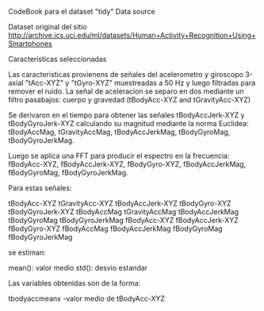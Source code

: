 CodeBook para el dataset "tidy"
Data source

Dataset original del sitio http://archive.ics.uci.edu/ml/datasets/Human+Activity+Recognition+Using+Smartphones

Caracteristicas seleccionadas

Las caracteristicas provienens de señales del acelerometro y giroscopo 3-axial "tAcc-XYZ" y "tGyro-XYZ" muestreadas a 50 Hz y luego filtradas para remover el ruido.
La señal de aceleracion se separo en dos mediante un filtro pasabajos: cuerpo y gravedad (tBodyAcc-XYZ and tGravityAcc-XYZ)

Se derivaron en el tiempo para obtener las señales tBodyAccJerk-XYZ y tBodyGyroJerk-XYZ calculando su magnitud mediante la norma Euclidea: tBodyAccMag, tGravityAccMag, tBodyAccJerkMag, tBodyGyroMag, tBodyGyroJerkMag.

Luego se aplica una FFT para producir el espectro en la frecuencia: fBodyAcc-XYZ, fBodyAccJerk-XYZ, fBodyGyro-XYZ, fBodyAccJerkMag, fBodyGyroMag, fBodyGyroJerkMag.

Para estas señales:

tBodyAcc-XYZ
tGravityAcc-XYZ
tBodyAccJerk-XYZ
tBodyGyro-XYZ
tBodyGyroJerk-XYZ
tBodyAccMag
tGravityAccMag
tBodyAccJerkMag
tBodyGyroMag
tBodyGyroJerkMag
fBodyAcc-XYZ
fBodyAccJerk-XYZ
fBodyGyro-XYZ
fBodyAccMag
fBodyAccJerkMag
fBodyGyroMag
fBodyGyroJerkMag

se estiman:

mean(): valor medio
std(): desvio estandar

Las variables obtenidas son de la forma: 

tbodyaccmeanx   -valor medio de tBodyAcc-XYZ
